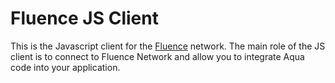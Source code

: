 # Fluence JS Client

This is the Javascript client for the [Fluence](https://fluence.network) network. The main role of the JS client is to connect to Fluence Network and allow you to integrate Aqua code into your application.
